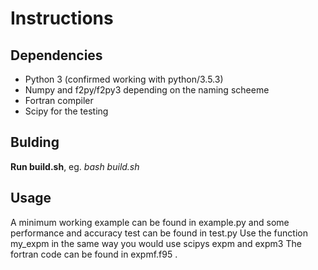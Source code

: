 # Instructions


## Dependencies
 - Python 3 (confirmed working with python/3.5.3) 
 - Numpy and f2py/f2py3 depending on the naming scheeme
 - Fortran compiler
 - Scipy for the testing

## Bulding
 **Run build.sh**, eg. *bash build.sh*


## Usage
A minimum working example can be found in example.py and
some performance and accuracy test can be found in test.py
Use the function my_expm in the same way you would use scipys expm and expm3
The fortran code can be found in expmf.f95 .
